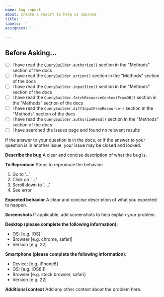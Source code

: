 ```yaml
---
name: Bug report
about: Create a report to help us improve
title: ''
labels: ''
assignees: ''

---
```


## Before Asking...
- [ ] I have read the `QueryBuilder.authorize()` section in the "Methods" section of the docs
- [ ] I have read the `QueryBuilder.action()` section in the "Methods" section of the docs
- [ ] I have read the `QueryBuilder.inputItem()` section in the "Methods" section of the docs
- [ ] I have read the `QueryBuilder.fetchResourceContextFromDB()` section in the "Methods" section of the docs
- [ ] I have read the `QueryBuilder.diffInputFromResource()` section in the "Methods" section of the docs
- [ ] I have read the `QueryBuilder.authorizeRead()` section in the "Methods" section of the docs
- [ ] I have searched the issues page and found no relevant results

If the answer to your question is in the docs, or if the answer to your question is in another issue, your issue may be closed and locked.

**Describe the bug**
A clear and concise description of what the bug is.

**To Reproduce**
Steps to reproduce the behavior:
1. Go to '...'
2. Click on '....'
3. Scroll down to '....'
4. See error

**Expected behavior**
A clear and concise description of what you expected to happen.

**Screenshots**
If applicable, add screenshots to help explain your problem.

**Desktop (please complete the following information):**
 - OS: [e.g. iOS]
 - Browser [e.g. chrome, safari]
 - Version [e.g. 22]

**Smartphone (please complete the following information):**
 - Device: [e.g. iPhone6]
 - OS: [e.g. iOS8.1]
 - Browser [e.g. stock browser, safari]
 - Version [e.g. 22]

**Additional context**
Add any other context about the problem here.
